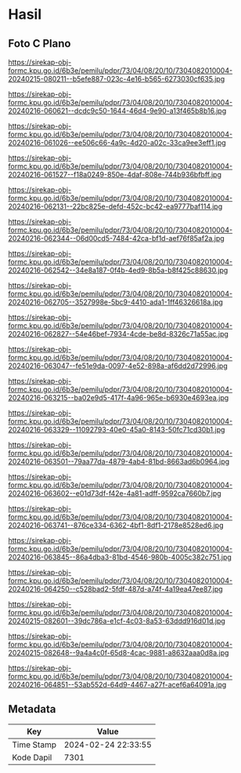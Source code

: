 # Hasil

## Foto C Plano

https://sirekap-obj-formc.kpu.go.id/6b3e/pemilu/pdpr/73/04/08/20/10/7304082010004-20240215-080211--b5efe887-023c-4e16-b565-6273030cf635.jpg

https://sirekap-obj-formc.kpu.go.id/6b3e/pemilu/pdpr/73/04/08/20/10/7304082010004-20240216-060621--dcdc9c50-1644-46d4-9e90-a13f465b8b16.jpg

https://sirekap-obj-formc.kpu.go.id/6b3e/pemilu/pdpr/73/04/08/20/10/7304082010004-20240216-061026--ee506c66-4a9c-4d20-a02c-33ca9ee3eff1.jpg

https://sirekap-obj-formc.kpu.go.id/6b3e/pemilu/pdpr/73/04/08/20/10/7304082010004-20240216-061527--f18a0249-850e-4daf-808e-744b936bfbff.jpg

https://sirekap-obj-formc.kpu.go.id/6b3e/pemilu/pdpr/73/04/08/20/10/7304082010004-20240216-062131--22bc825e-defd-452c-bc42-ea9777baf114.jpg

https://sirekap-obj-formc.kpu.go.id/6b3e/pemilu/pdpr/73/04/08/20/10/7304082010004-20240216-062344--06d00cd5-7484-42ca-bf1d-aef76f85af2a.jpg

https://sirekap-obj-formc.kpu.go.id/6b3e/pemilu/pdpr/73/04/08/20/10/7304082010004-20240216-062542--34e8a187-0f4b-4ed9-8b5a-b8f425c88630.jpg

https://sirekap-obj-formc.kpu.go.id/6b3e/pemilu/pdpr/73/04/08/20/10/7304082010004-20240216-062705--3527998e-5bc9-4410-ada1-1ff46326618a.jpg

https://sirekap-obj-formc.kpu.go.id/6b3e/pemilu/pdpr/73/04/08/20/10/7304082010004-20240216-062827--54e46bef-7934-4cde-be8d-8326c71a55ac.jpg

https://sirekap-obj-formc.kpu.go.id/6b3e/pemilu/pdpr/73/04/08/20/10/7304082010004-20240216-063047--fe51e9da-0097-4e52-898a-af6dd2d72996.jpg

https://sirekap-obj-formc.kpu.go.id/6b3e/pemilu/pdpr/73/04/08/20/10/7304082010004-20240216-063215--ba02e9d5-417f-4a96-965e-b6930e4693ea.jpg

https://sirekap-obj-formc.kpu.go.id/6b3e/pemilu/pdpr/73/04/08/20/10/7304082010004-20240216-063329--11092793-40e0-45a0-8143-50fc71cd30b1.jpg

https://sirekap-obj-formc.kpu.go.id/6b3e/pemilu/pdpr/73/04/08/20/10/7304082010004-20240216-063501--79aa77da-4879-4ab4-81bd-8663ad6b0964.jpg

https://sirekap-obj-formc.kpu.go.id/6b3e/pemilu/pdpr/73/04/08/20/10/7304082010004-20240216-063602--e01d73df-f42e-4a81-adff-9592ca7660b7.jpg

https://sirekap-obj-formc.kpu.go.id/6b3e/pemilu/pdpr/73/04/08/20/10/7304082010004-20240216-063741--876ce334-6362-4bf1-8df1-2178e8528ed6.jpg

https://sirekap-obj-formc.kpu.go.id/6b3e/pemilu/pdpr/73/04/08/20/10/7304082010004-20240216-063845--86a4dba3-81bd-4546-980b-4005c382c751.jpg

https://sirekap-obj-formc.kpu.go.id/6b3e/pemilu/pdpr/73/04/08/20/10/7304082010004-20240216-064250--c528bad2-5fdf-487d-a74f-4a19ea47ee87.jpg

https://sirekap-obj-formc.kpu.go.id/6b3e/pemilu/pdpr/73/04/08/20/10/7304082010004-20240215-082601--39dc786a-e1cf-4c03-8a53-63ddd916d01d.jpg

https://sirekap-obj-formc.kpu.go.id/6b3e/pemilu/pdpr/73/04/08/20/10/7304082010004-20240215-082648--9a4a4c0f-65d8-4cac-9881-a8632aaa0d8a.jpg

https://sirekap-obj-formc.kpu.go.id/6b3e/pemilu/pdpr/73/04/08/20/10/7304082010004-20240216-064851--53ab552d-64d9-4467-a27f-acef6a64091a.jpg


## Metadata

| Key        | Value               |
| ---------- | ------------------- |
| Time Stamp | 2024-02-24 22:33:55 |
| Kode Dapil | 7301                |



